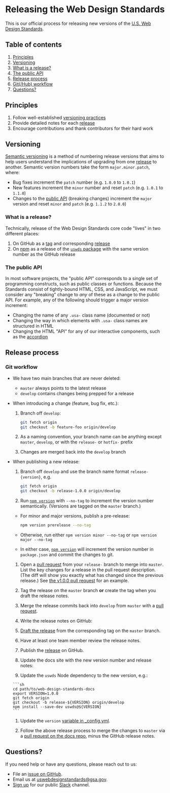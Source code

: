 # Releasing the Web Design Standards

This is our official process for releasing new versions of the [U.S. Web Design
Standards](https://standards.usa.gov).


## Table of contents
1. [Principles](#principles)
1. [Versioning](#versioning)
  1. [What is a release?](#what-is-a-release)
  1. [The public API](#the-public-api)
1. [Release process](#release-process)
  1. [Git(/Hub) workflow](#git-workflow)
1. [Questions?](#questions)


## Principles
1. Follow well-established [versioning practices](#versioning)
1. Provide detailed notes for each [release](#what-is-a-release)
1. Encourage contributions and thank contributors for their hard work


## Versioning
[Semantic versioning][semver] is a method of numbering release versions that
aims to help users understand the implications of upgrading from one
[release](#what-is-a-release) to another. Semantic version numbers take the
form `major.minor.patch`, where:

* Bug fixes increment the `patch` number (e.g. `1.0.0` to `1.0.1`)
* New features increment the `minor` number and reset `patch` (e.g. `1.0.1` to
  `1.1.0`)
* Changes to the [public API](#public-api) (breaking changes) increment the
  `major` version and reset `minor` and `patch` (e.g. `1.1.2` to `2.0.0`)

### What is a release?
Technically, release of the Web Design Standards core code "lives" in two
different places:

1. On GitHub as a [tag][git tag] and corresponding [release][releases]
1. On [npm][what is npm] as a release of the [`uswds` package][uswds on npm] with the same version number as the GitHub release

### The public API
In most software projects, the "public API" corresponds to a single set of
programming constructs, such as public classes or functions.  Because the
Standards consist of tightly-bound HTML, CSS, and JavaScript, we must consider
any "breaking" change to _any_ of these as a change to the public API. For
example, any of the following should trigger a major version increment:

* Changing the name of any `.usa-` class name (documented or not)
* Changing the way in which elements with `.usa-` class names are structured in
  HTML
* Changing the HTML "API" for any of our interactive components, such as the
  [accordion](https://standards.usa.gov/accordions/)


## Release process

### Git workflow

* We have two main branches that are never deleted:
  * `master` always points to the latest release
  * `develop` contains changes being prepped for a release

* When introducing a change (feature, bug fix, etc.):

  1. Branch off `develop`:
  
      ```sh
      git fetch origin
      git checkout -b feature-foo origin/develop
      ```
      
  1. As a naming convention, your branch name can be anything except `master`,
     `develop`, or with the `release-` or `hotfix-` prefix

  1. Changes are merged back into the `develop` branch
  
* When publishing a new release:

  1. Branch off `develop` and use the branch name format `release-{version}`,
     e.g.

      ```sh
      git fetch origin
      git checkout -b release-1.0.0 origin/develop
      ```

  1. Run [`npm version`][npm version] with `--no-tag` to increment the version
     number semantically. (Versions are tagged on the `master` branch.)
     
    * For minor and major versions, publish a pre-release:
  
      ```sh
      npm version prerelease --no-tag
      ```
      
    * Otherwise, run either `npm version minor --no-tag` or `npm version major
      --no-tag`

    * In either case, [`npm version`][npm version] will increment the version
      number in `package.json` and commit the changes to git.

  1. Open a [pull request] from your `release-` branch to merge into `master`.
     List the key changes for a release in the pull request description. (The
     diff will show you exactly what has changed since the previous release.)
     See [the v1.0.0 pull request](#TODO) for an example.

  1. Tag the release on the `master` branch **or** create the tag when you
     draft the release notes.

  1. Merge the release commits back into `develop` from `master` with a [pull
     request].

  1. Write the release notes on GitHub:

    1. [Draft the release][draft release] from the corresponding tag on the
       `master` branch.

    1. Have at least one team member review the release notes.

    1. Publish the [release](https://github.com/18F/web-design-standards/releases)
       on GitHub.

  1. Update the docs site with the new version number and release notes:

    1. Update the `uswds` Node dependency to the new version, e.g.:

      ```sh
      cd path/to/web-design-standards-docs
      export VERSION=1.0.0
      git fetch origin
      git checkout -b release-${VERSION} origin/develop
      npm install --save-dev uswds@${VERSION}
      ```

    1. Update the `version` [variable in
       _config.yml](https://github.com/18F/web-design-standards-docs/blob/master/_config.yml#L3).

    1. Follow the above release process to merge the changes to `master` via a
       [pull request on the docs repo](https://github.com/18F/web-design-standards-docs/compare),
       minus the GitHub release notes.


## Questions?
If you need help or have any questions, please reach out to us:

* File an [issue on GitHub](https://github.com/18F/web-design-standards/issues/new).
* Email us at [uswebdesignstandards@gsa.gov](mailto:uswebdesignstandards@gsa.gov).
* [Sign up](https://chat.18f.gov/) for our public [Slack] channel.


[draft release]: https://github.com/18F/web-design-standards/releases/new
[git tag]: https://git-scm.com/book/en/v2/Git-Basics-Tagging
[new release]: https://github.com/18F/web-design-standards/releases/new
[npm version]: https://docs.npmjs.com/cli/version
[pull request]: https://github.com/18F/web-design-standards/compare
[releases]: https://github.com/18F/web-design-standards/releases
[semver]: http://semver.org/
[uswds on npm]: https://npmjs.com/package/uswds
[what is npm]: https://docs.npmjs.com/getting-started/what-is-npm
[Slack]: https://slack.com/
